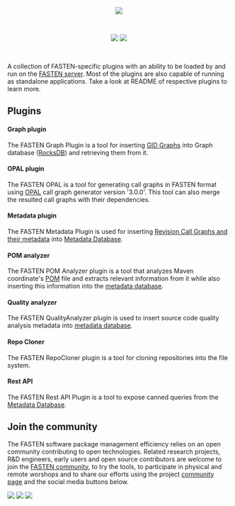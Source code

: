 <p align="center">
    <img src="https://user-images.githubusercontent.com/45048351/89231067-3ddbc580-d5ed-11ea-9639-2838059dda2c.jpg">
</p>
<br/>
<p align="center">
    <a href="https://github.com/fasten-project/fasten/actions" alt="GitHub Workflow Status">
        <img src="https://img.shields.io/github/workflow/status/fasten-project/fasten/Java%20CI?logo=GitHub%20Actions&logoColor=white&style=for-the-badge" /></a>
    <!-- Here should be a link to Maven repo and version should be pulled from there. -->
    <a href="https://github.com/fasten-project/fasten/" alt="GitHub Workflow Status">
                <img src="https://img.shields.io/maven-central/v/fasten/core?label=version&logo=Apache%20Maven&style=for-the-badge" /></a>
</p>
<br/>

A collection of FASTEN-specific plugins with an ability to be loaded by and run on
the [FASTEN server](https://github.com/fasten-project/fasten/tree/master/server). Most of the plugins are also capable
of running as standalone applications. Take a look at README of respective plugins to learn more.

## Plugins

#### Graph plugin

The FASTEN Graph Plugin is a tool for
inserting [GID Graphs](https://github.com/fasten-project/fasten/wiki/GID-Graph-format) into Graph
database ([RocksDB](https://rocksdb.org/)) and retrieving them from it.

#### OPAL plugin

The FASTEN OPAL is a tool for generating call graphs in FASTEN format using [OPAL](https://www.opal-project.de/) call
graph generator version '3.0.0'. This tool can also merge the resulted call graphs with their dependencies.

#### Metadata plugin

The FASTEN Metadata Plugin is used for
inserting [Revision Call Graphs and their metadata](https://github.com/fasten-project/fasten/wiki/Revision-Call-Graph-format)
into [Metadata Database](https://github.com/fasten-project/fasten/wiki/Metadata-Database-Schema).

#### POM analyzer

The FASTEN POM Analyzer plugin is a tool that analyzes Maven
coordinate's [POM](https://maven.apache.org/ref/3.6.3/maven-model/maven.html) file and extracts relevant information
from it while also inserting this information into
the [metadata database](https://github.com/fasten-project/fasten/wiki/Metadata-Database-Schema).

#### Quality analyzer

The FASTEN QualityAnalyzer plugin is used to insert source code quality analysis metadata
into [metadata database](https://github.com/fasten-project/fasten/wiki/Metadata-Database-Schema).

#### Repo Cloner

The FASTEN RepoCloner plugin is a tool for cloning repositories into the file system.

#### Rest API

The FASTEN Rest API Plugin is a tool to expose canned queries from
the [Metadata Database](https://github.com/fasten-project/fasten/wiki/Metadata-Database-Schema).
<!-- It can be used both as a standalone tool and as a part of FASTEN server. -->

## Join the community

The FASTEN software package management efficiency relies on an open community contributing to open technologies. Related
research projects, R&D engineers, early users and open source contributors are welcome to join
the [FASTEN community](https://www.fasten-project.eu/view/Main/Community), to try the tools, to participate in physical
and remote worshops and to share our efforts using the
project [community page](https://www.fasten-project.eu/view/Main/Community) and the social media buttons below.
<p>
    <a href="http://www.twitter.com/FastenProject" alt="Fasten Twitter">
        <img src="https://img.shields.io/badge/%20-Twitter-%231DA1F2?logo=Twitter&style=for-the-badge&logoColor=white" /></a>
    <a href="http://www.slideshare.net/FastenProject" alt="GitHub Workflow Status">
                <img src="https://img.shields.io/badge/%20-SlideShare-%230077B5?logo=slideshare&style=for-the-badge&logoColor=white" /></a>
    <a href="http://www.linkedin.com/groups?gid=12172959" alt="Gitter">
            <img src="https://img.shields.io/badge/%20-LinkedIn-%232867B2?logo=linkedin&style=for-the-badge&logoColor=white" /></a>
</p>
